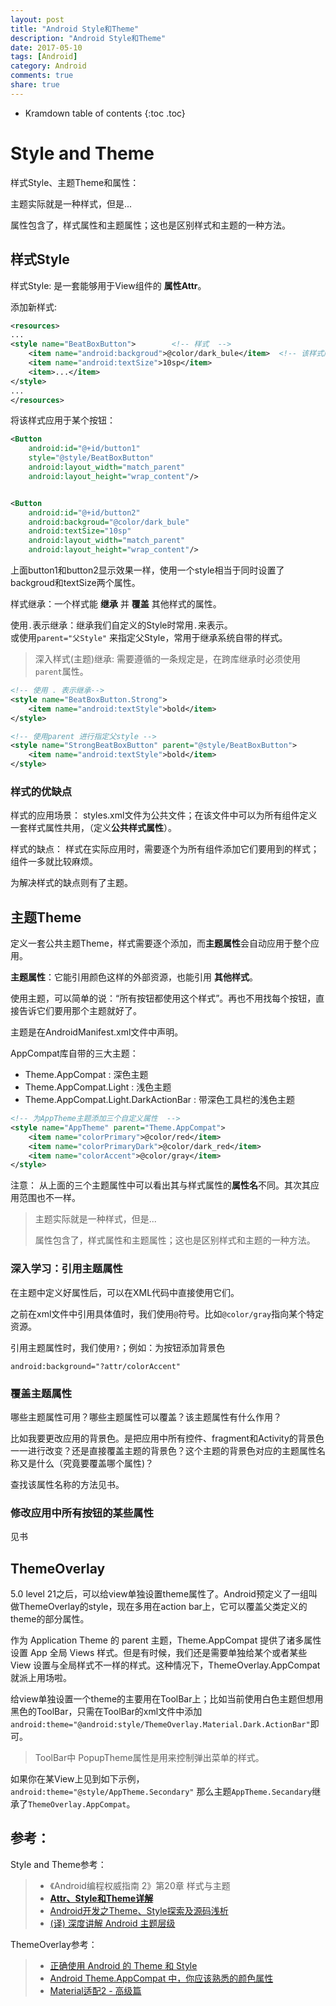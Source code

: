 ```yaml
---
layout: post
title: "Android Style和Theme"
description: "Android Style和Theme"
date: 2017-05-10
tags: [Android]
category: Android
comments: true
share: true
---
```



* Kramdown table of contents
{:toc .toc}


# Style and Theme



样式Style、主题Theme和属性： 

主题实际就是一种样式，但是...

属性包含了，样式属性和主题属性；这也是区别样式和主题的一种方法。



## 样式Style
样式Style: 是一套能够用于View组件的 **属性Attr**。

添加新样式:  
```xml
<resources>
...
<style name="BeatBoxButton">		<!-- 样式  -->
	<item name="android:backgroud">@color/dark_bule</item>  <!-- 该样式所包含的属性和值  -->
	<item name="android:textSize">10sp</item>
	<item>...</item>
</style>
...
</resources>
```

将该样式应用于某个按钮：  
```xml
<Button
	android:id="@+id/button1"
	style="@style/BeatBoxButton"
	android:layout_width="match_parent"
	android:layout_height="wrap_content"/>


<Button
	android:id="@+id/button2"
	android:backgroud="@color/dark_bule"
	android:textSize="10sp"
	android:layout_width="match_parent"
	android:layout_height="wrap_content"/>
```

上面button1和button2显示效果一样，使用一个style相当于同时设置了backgroud和textSize两个属性。


样式继承：一个样式能 **继承** 并 **覆盖** 其他样式的属性。

使用`.`表示继承：继承我们自定义的Style时常用`.`来表示。  
或使用`parent="父Style"` 来指定父Style，常用于继承系统自带的样式。  

> 深入样式(主题)继承: 需要遵循的一条规定是，在跨库继承时必须使用`parent`属性。

```xml
<!-- 使用 . 表示继承-->
<style name="BeatBoxButton.Strong">
	<item name="android:textStyle">bold</item>
</style>

<!-- 使用parent 进行指定父style -->
<style name="StrongBeatBoxButton" parent="@style/BeatBoxButton">
	<item name="android:textStyle">bold</item>
</style>
```

### 样式的优缺点

样式的应用场景： styles.xml文件为公共文件；在该文件中可以为所有组件定义一套样式属性共用，（定义**公共样式属性**）。

样式的缺点： 样式在实际应用时，需要逐个为所有组件添加它们要用到的样式；组件一多就比较麻烦。


为解决样式的缺点则有了主题。


## 主题Theme

定义一套公共主题Theme，样式需要逐个添加，而**主题属性**会自动应用于整个应用。

**主题属性**：它能引用颜色这样的外部资源，也能引用 **其他样式**。

使用主题，可以简单的说：“所有按钮都使用这个样式”。再也不用找每个按钮，直接告诉它们要用那个主题就好了。


主题是在AndroidManifest.xml文件中声明。

AppCompat库自带的三大主题：  

- Theme.AppCompat : 深色主题
- Theme.AppCompat.Light : 浅色主题
- Theme.AppCompat.Light.DarkActionBar : 带深色工具栏的浅色主题

```xml
<!-- 为AppTheme主题添加三个自定义属性  -->
<style name="AppTheme" parent="Theme.AppCompat">
	<item name="colorPrimary">@color/red</item>
	<item name="colorPrimaryDark">@color/dark_red</item>
	<item name="colorAccent">@color/gray</item>
</style>
```

注意： 从上面的三个主题属性中可以看出其与样式属性的**属性名**不同。其次其应用范围也不一样。


> 主题实际就是一种样式，但是...
>
> 属性包含了，样式属性和主题属性；这也是区别样式和主题的一种方法。


### 深入学习：引用主题属性

在主题中定义好属性后，可以在XML代码中直接使用它们。

之前在xml文件中引用具体值时，我们使用`@`符号。比如`@color/gray`指向某个特定资源。

引用主题属性时，我们使用`?`；例如：为按钮添加背景色  

```
android:background="?attr/colorAccent"
```

### 覆盖主题属性
哪些主题属性可用？哪些主题属性可以覆盖？该主题属性有什么作用？

比如我要更改应用的背景色。是把应用中所有控件、fragment和Activity的背景色一一进行改变？还是直接覆盖主题的背景色？这个主题的背景色对应的主题属性名称又是什么（究竟要覆盖哪个属性)？  

查找该属性名称的方法见书。


### 修改应用中所有按钮的某些属性

见书



## ThemeOverlay

5.0 level 21之后，可以给view单独设置theme属性了。Android预定义了一组叫做ThemeOverlay的style，现在多用在action bar上，它可以覆盖父类定义的theme的部分属性。

作为 Application Theme 的 parent 主题，Theme.AppCompat 提供了诸多属性设置 App 全局 Views 样式。但是有时候，我们还是需要单独给某个或者某些 View 设置与全局样式不一样的样式。这种情况下，ThemeOverlay.AppCompat 就派上用场啦。


给view单独设置一个theme的主要用在ToolBar上；比如当前使用白色主题但想用黑色的ToolBar，只需在ToolBar的xml文件中添加
`android:theme="@android:style/ThemeOverlay.Material.Dark.ActionBar"`即可。


> ToolBar中 PopupTheme属性是用来控制弹出菜单的样式。

如果你在某View上见到如下示例，`android:theme="@style/AppTheme.Secondary"` 那么主题`AppTheme.Secandary`继承了`ThemeOverlay.AppCompat`。



## 参考：
Style and Theme参考：

> - 《Android编程权威指南 2》第20章 样式与主题  
> - [**Attr、Style和Theme详解**](http://www.jianshu.com/p/dd79220b47dd)  
> - [Android开发之Theme、Style探索及源码浅析](http://blog.csdn.net/yanbober/article/details/51015630)  
> - [(译) 深度讲解 Android 主题层级](https://juejin.im/entry/576b9f912e958a005715c7a0)  

ThemeOverlay参考：  
> - [正确使用 Android 的 Theme 和 Style](http://blog.chengyunfeng.com/?p=684)  
> - [Android Theme.AppCompat 中，你应该熟悉的颜色属性](http://www.jianshu.com/p/15c6397685a0)  
> - [Material适配2 - 高级篇](http://www.cnblogs.com/ct2011/p/4493439.html)  



